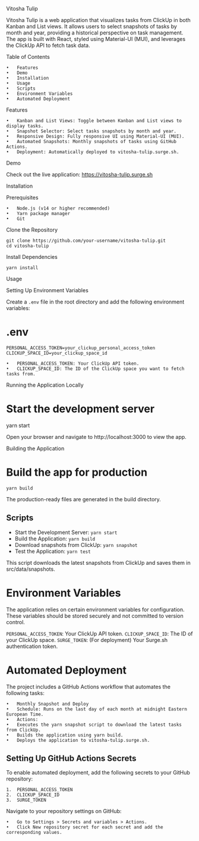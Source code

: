 Vitosha Tulip

Vitosha Tulip is a web application that visualizes tasks from ClickUp in both Kanban and List views. It allows users to select snapshots of tasks by month and year, providing a historical perspective on task management. The app is built with React, styled using Material-UI (MUI), and leverages the ClickUp API to fetch task data.

Table of Contents

	•	Features
	•	Demo
	•	Installation
	•	Usage
	•	Scripts
	•	Environment Variables
	•	Automated Deployment

Features

	•	Kanban and List Views: Toggle between Kanban and List views to display tasks.
	•	Snapshot Selector: Select tasks snapshots by month and year.
	•	Responsive Design: Fully responsive UI using Material-UI (MUI).
	•	Automated Snapshots: Monthly snapshots of tasks using GitHub Actions.
	•	Deployment: Automatically deployed to vitosha-tulip.surge.sh.

Demo

Check out the live application: https://vitosha-tulip.surge.sh

Installation

Prerequisites

	•	Node.js (v14 or higher recommended)
	•	Yarn package manager
	•	Git

Clone the Repository

```
git clone https://github.com/your-username/vitosha-tulip.git
cd vitosha-tulip
```

Install Dependencies

`yarn install`

Usage

Setting Up Environment Variables

Create a `.env` file in the root directory and add the following environment variables:

# .env
```
PERSONAL_ACCESS_TOKEN=your_clickup_personal_access_token
CLICKUP_SPACE_ID=your_clickup_space_id
```

	•	PERSONAL_ACCESS_TOKEN: Your ClickUp API token.
	•	CLICKUP_SPACE_ID: The ID of the ClickUp space you want to fetch tasks from.

Running the Application Locally

# Start the development server
yarn start

Open your browser and navigate to http://localhost:3000 to view the app.

Building the Application

# Build the app for production

`yarn build`

The production-ready files are generated in the build directory.

## Scripts

* Start the Development Server: `yarn start`  
* Build the Application: `yarn build`  
* Download snapshots from ClickUp: `yarn snapshot`  
* Test the Application: `yarn test`

This script downloads the latest snapshots from ClickUp and saves them in src/data/snapshots.

# Environment Variables

The application relies on certain environment variables for configuration. These variables should be stored securely and not committed to version control.

`PERSONAL_ACCESS_TOKEN`: Your ClickUp API token.
`CLICKUP_SPACE_ID`: The ID of your ClickUp space.
`SURGE_TOKEN`: (For deployment) Your Surge.sh authentication token.

# Automated Deployment

The project includes a GitHub Actions workflow that automates the following tasks:

	•	Monthly Snapshot and Deploy
	•	Schedule: Runs on the last day of each month at midnight Eastern European Time.
	•	Actions:
	•	Executes the yarn snapshot script to download the latest tasks from ClickUp.
	•	Builds the application using yarn build.
	•	Deploys the application to vitosha-tulip.surge.sh.

## Setting Up GitHub Actions Secrets

To enable automated deployment, add the following secrets to your GitHub repository:

	1.	PERSONAL_ACCESS_TOKEN
	2.	CLICKUP_SPACE_ID
	3.	SURGE_TOKEN

Navigate to your repository settings on GitHub:

	•	Go to Settings > Secrets and variables > Actions.
	•	Click New repository secret for each secret and add the corresponding values.
